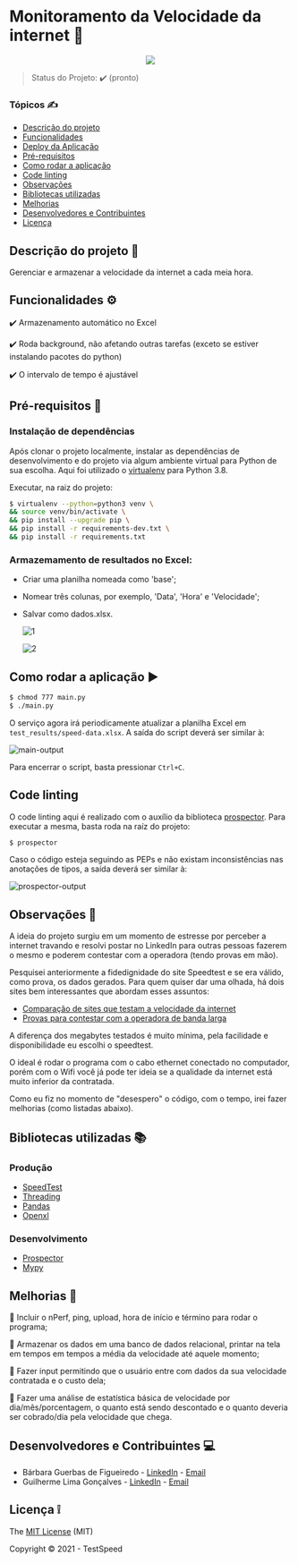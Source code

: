 # Monitoramento da Velocidade da internet :signal_strength:

<p align="center">
  <img src="https://img.shields.io/static/v1?label=python&message=3.8&color=blue&style=for-the-badge&logo=python"/>
</p>

> Status do Projeto: :heavy_check_mark: (pronto)

### Tópicos :writing_hand:

- [Descrição do projeto](#descrição-do-projeto-file_folder)
- [Funcionalidades](#funcionalidades-gear)
- [Deploy da Aplicação](#deploy-da-aplicação-dash)
- [Pré-requisitos](#pré-requisitos-pushpin)
- [Como rodar a aplicação](#como-rodar-a-aplicação-arrow_forward)
- [Code linting](#code-linting)
- [Observações](#observações-eyes)
- [Bibliotecas utilizadas](#bibliotecas-utilizadas-books)
- [Melhorias](#melhorias-rocket)
- [Desenvolvedores e Contribuintes](#desenvolvedores-e-contribuintes-computer)
- [Licença](#licença-grey_exclamation)

## Descrição do projeto :file_folder:

<p align="justify">
  Gerenciar e armazenar a velocidade da internet a cada meia hora.
</p>

## Funcionalidades :gear:

:heavy_check_mark: Armazenamento automático no Excel

:heavy_check_mark: Roda background, não afetando outras tarefas (exceto se estiver instalando pacotes do python)

:heavy_check_mark: O intervalo de tempo é ajustável

## Pré-requisitos :pushpin:

### Instalação de dependências

Após clonar o projeto localmente, instalar as dependências de desenvolvimento e do projeto via algum ambiente
virtual para Python de sua escolha. Aqui foi utilizado o [virtualenv](https://virtualenv.pypa.io/en/latest/) para Python 3.8.

Executar, na raiz do projeto:

```bash
$ virtualenv --python=python3 venv \
&& source venv/bin/activate \
&& pip install --upgrade pip \
&& pip install -r requirements-dev.txt \
&& pip install -r requirements.txt
```

### Armazemamento de resultados no Excel:

- Criar uma planilha nomeada como 'base';

- Nomear três colunas, por exemplo, 'Data', 'Hora' e 'Velocidade';

- Salvar como dados.xlsx.

  ![1](https://user-images.githubusercontent.com/29557513/113329422-ea448780-92f3-11eb-8111-fda38fa7a05c.png)

  ![2](https://user-images.githubusercontent.com/29557513/113329582-20820700-92f4-11eb-80fe-7f555f6278f3.png)

## Como rodar a aplicação :arrow_forward:

```bash
$ chmod 777 main.py
$ ./main.py
```

O serviço agora irá periodicamente atualizar a planilha Excel em `test_results/speed-data.xlsx`. A saída do script deverá
ser similar à:

![main-output](https://user-images.githubusercontent.com/35070513/113494643-858a5800-94c0-11eb-8be6-5a21b1de8776.png)

Para encerrar o script, basta pressionar `Ctrl+C`.

## Code linting

O code linting aqui é realizado com o auxílio da biblioteca [prospector](). Para executar a mesma, basta roda na raíz do projeto:

```bash
$ prospector
```

Caso o código esteja seguindo as PEPs e não existam inconsistências nas anotações de tipos, a saída deverá ser similar à:

![prospector-output](https://user-images.githubusercontent.com/35070513/113494802-4ceb7e00-94c2-11eb-86c2-bc71c322d30e.png)

## Observações :eyes:

A ideia do projeto surgiu em um momento de estresse por perceber a internet travando e resolvi postar no LinkedIn para outras pessoas fazerem o mesmo e poderem contestar com a operadora (tendo provas em mão).

Pesquisei anteriormente a fidedignidade do site Speedtest e se era válido, como prova, os dados gerados. Para quem quiser dar uma olhada, há dois sites bem interessantes que abordam esses assuntos:

- [Comparação de sites que testam a velocidade da internet](https://melhorescolha.com/blog/teste-de-velocidade-resultados-diferentes/)
- [Provas para contestar com a operadora de banda larga](https://blog.intnet.com.br/entenda-como-fazer-o-teste-de-velocidade-da-sua-internet/)

A diferença dos megabytes testados é muito mínima, pela facilidade e disponibilidade eu escolhi o speedtest.

O ideal é rodar o programa com o cabo ethernet conectado no computador, porém com o Wifi você já pode ter ideia se a qualidade da internet está muito inferior da contratada.

Como eu fiz no momento de "desespero" o código, com o tempo, irei fazer melhorias (como listadas abaixo).

## Bibliotecas utilizadas :books:

### Produção

- [SpeedTest](https://pypi.org/project/speedtest-cli/)
- [Threading](https://pypi.org/project/threaded/)
- [Pandas](https://pypi.org/project/pandas/)
- [Openxl](https://pypi.org/project/openpyxl/)

### Desenvolvimento

- [Prospector](https://pypi.org/project/prospector/)
- [Mypy](http://mypy-lang.org/)

## Melhorias :rocket:

:memo: Incluir o nPerf, ping, upload, hora de início e término para rodar o programa;

:memo: Armazenar os dados em uma banco de dados relacional, printar na tela em tempos em tempos a média da velocidade até aquele momento;

:memo: Fazer input permitindo que o usuário entre com dados da sua velocidade contratada e o custo dela;

:memo: Fazer uma análise de estatística básica de velocidade por dia/mês/porcentagem, o quanto está sendo descontado e o quanto deveria ser cobrado/dia pela velocidade que chega.

## Desenvolvedores e Contribuintes :computer:

- Bárbara Guerbas de Figueiredo - [LinkedIn](https://www.linkedin.com/in/barbaragfigueiredostatistics/) - [Email](baguerbassita@gmail.com)
- Guilherme Lima Gonçalves - [LinkedIn](https://www.linkedin.com/in/guligon90/) - [Email](guligon90@gmail.com)

## Licença :grey_exclamation:

The [MIT License]() (MIT)

Copyright :copyright: 2021 - TestSpeed
